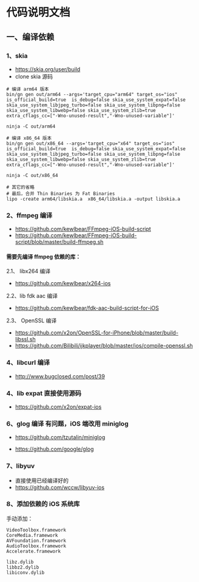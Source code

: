 # 代码说明文档

## 一、编译依赖

### 1、skia

- https://skia.org/user/build
- clone skia 源码

```
# 编译 arm64 版本
bin/gn gen out/arm64 --args='target_cpu="arm64" target_os="ios" is_official_build=true  is_debug=false skia_use_system_expat=false skia_use_system_libjpeg_turbo=false skia_use_system_libpng=false skia_use_system_libwebp=false skia_use_system_zlib=true extra_cflags_cc=["-Wno-unused-result","-Wno-unused-variable"]'

ninja -C out/arm64

# 编译 x86_64 版本
bin/gn gen out/x86_64 --args='target_cpu="x64" target_os="ios" is_official_build=true  is_debug=false skia_use_system_expat=false skia_use_system_libjpeg_turbo=false skia_use_system_libpng=false skia_use_system_libwebp=false skia_use_system_zlib=true extra_cflags_cc=["-Wno-unused-result","-Wno-unused-variable"]'

ninja -C out/x86_64

# 其它的省略
# 最后，合并 Thin Binaries 为 Fat Binaries
lipo -create arm64/libskia.a  x86_64/libskia.a -output libskia.a
```

### 2、ffmpeg 编译

- https://github.com/kewlbear/FFmpeg-iOS-build-script 
- https://github.com/kewlbear/FFmpeg-iOS-build-script/blob/master/build-ffmpeg.sh

#### 需要先编译 ffmpeg 依赖的库：

2.1、 libx264 编译 

- https://github.com/kewlbear/x264-ios

2.2、lib fdk aac 编译

- https://github.com/kewlbear/fdk-aac-build-script-for-iOS

2.3、 OpenSSL 编译

- https://github.com/x2on/OpenSSL-for-iPhone/blob/master/build-libssl.sh
- https://github.com/Bilibili/ijkplayer/blob/master/ios/compile-openssl.sh

### 4、libcurl 编译

- http://www.bugclosed.com/post/39

### 4、lib expat 直接使用源码

- https://github.com/x2on/expat-ios

### 6、glog 编译 有问题，iOS 端改用 miniglog

- https://github.com/tzutalin/miniglog

- https://github.com/google/glog

### 7、libyuv

- 直接使用已经编译好的
- https://github.com/wccw/libyuv-ios


### 8、添加依赖的 iOS 系统库

手动添加：

```
VideoToolbox.framework
CoreMedia.framework
AVFoundation.framework
AudioToolbox.framework
Accelerate.framework

libz.dylib
libbz2.dylib
libiconv.dylib
```
